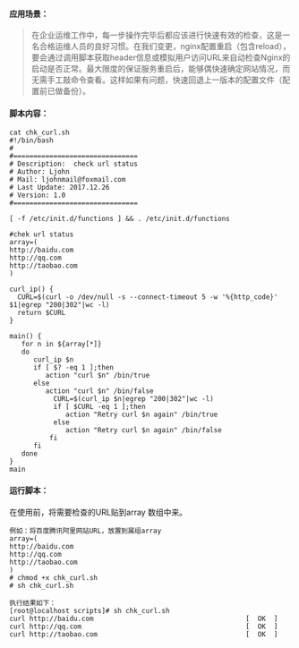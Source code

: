 #### 应用场景：
>在企业运维工作中，每一步操作完毕后都应该进行快速有效的检查，这是一名合格运维人员的良好习惯。在我们变更，nginx配置重启（包含reload），要会通过调用脚本获取header信息或模拟用户访问URL来自动检查Nginx的启动是否正常。最大限度的保证服务重启后，能够偶快速确定网站情况，而无需手工敲命令查看。这样如果有问题，快速回退上一版本的配置文件（配置前已做备份）。

#### 脚本内容：

```
cat chk_curl.sh
#!/bin/bash
#
#===============================
# Description:  check url status
# Author: Ljohn
# Mail: ljohnmail@foxmail.com
# Last Update: 2017.12.26
# Version: 1.0
#===============================

[ -f /etc/init.d/functions ] && . /etc/init.d/functions

#chek url status
array=(
http://baidu.com
http://qq.com
http://taobao.com
)

curl_ip() {
  CURL=$(curl -o /dev/null -s --connect-timeout 5 -w '%{http_code}' $1|egrep "200|302"|wc -l)
  return $CURL
}

main() {
   for n in ${array[*]}
   do 
      curl_ip $n
      if [ $? -eq 1 ];then
         action "curl $n" /bin/true
      else
         action "curl $n" /bin/false
           CURL=$(curl_ip $n|egrep "200|302"|wc -l)
           if [ $CURL -eq 1 ];then
              action "Retry curl $n again" /bin/true
           else
              action "Retry curl $n again" /bin/false
          fi 
      fi
   done
} 
main
```

#### 运行脚本：
在使用前，将需要检查的URL贴到array 数组中来。

```
例如：将百度腾讯阿里网站URL，放置到属组array
array=(
http://baidu.com
http://qq.com
http://taobao.com
)
# chmod +x chk_curl.sh
# sh chk_curl.sh
```

```
执行结果如下：
[root@localhost scripts]# sh chk_curl.sh
curl http://baidu.com                                      [  OK  ]
curl http://qq.com                                         [  OK  ]
curl http://taobao.com                                     [  OK  ]

```

